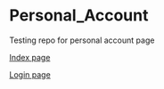 # Personal_Account
Testing repo for personal account page

[Index page](https://grant-inna.github.io/Personal_Account/app/)

[Login page](https://grant-inna.github.io/Personal_Account/app/pages-login.html)
